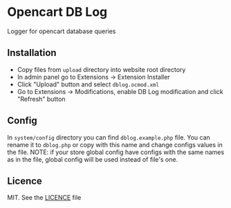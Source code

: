 # Opencart DB Log
Logger for opencart database queries

## Installation
* Copy files from `upload` directory into website root directory
* In admin panel go to Extensions -> Extension Installer
* Click "Upload" button and select `dblog.ocmod.xml`
* Go to Extensions -> Modifications, enable DB Log modification and click "Refresh" button

## Config
In `system/config` directory you can find `dblog.example.php` file. You can rename it to `dblog.php` or copy with this name and change configs values in the file.
NOTE: if your store global config have configs with the same names as in the file, global config will be used instead of file's one.

## Licence
MIT. See the [LICENCE](https://github.com/artem328/opencart-db-log/blob/master/LICENSE.md) file